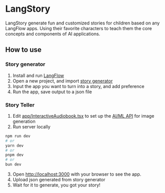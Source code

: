 # LangStory
LangStory generate fun and customized stories for children based on any LangFlow apps. Using their favorite characters to teach them the core concepts and components of AI applications. 

## How to use 

### Story generator
1. Install and run [LangFlow](https://github.com/langflow-ai/langflow)
2. Open a new project, and import [story generator](https://github.com/JoeyWangTW/LangStory/blob/main/LangFlow/LangStory-story_generator.json)
3. Input the app you want to turn into a story, and add preference 
4. Run the app, save output to a json file

### Story Teller
1. Edit [app/InteractiveAudiobook.tsx](hhttps://github.com/JoeyWangTW/LangStory/blob/main/app/InteractiveAudiobook.tsx) to set up the [AI/ML API](https://aimlapi.com/) for image generation
2. Run server locally

```bash
npm run dev
# or
yarn dev
# or
pnpm dev
# or
bun dev
```

3. Open [http://localhost:3000](http://localhost:3000) with your browser to see the app.
4. Upload json generated from story generator
5. Wait for it to generate, you got your story!



